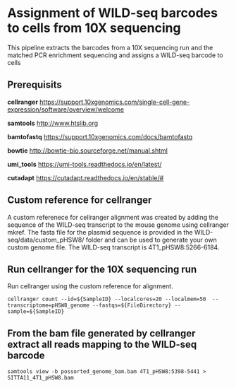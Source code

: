# Assignment of WILD-seq barcodes to cells from 10X sequencing
This pipeline extracts the barcodes from a 10X sequencing run and the matched PCR enrichment sequencing and assigns a WILD-seq barcode to cells

## Prerequisits
**cellranger** https://support.10xgenomics.com/single-cell-gene-expression/software/overview/welcome

**samtools** http://www.htslib.org

**bamtofastq** https://support.10xgenomics.com/docs/bamtofastq

**bowtie** http://bowtie-bio.sourceforge.net/manual.shtml

**umi_tools** https://umi-tools.readthedocs.io/en/latest/

**cutadapt** https://cutadapt.readthedocs.io/en/stable/#

## Custom reference for cellranger

A custom referenece for cellranger alignment was created by adding the sequence of the WILD-seq transcript to the mouse genome using cellranger mkref. The fasta file for the plasmid sequence is provided in the WILD-seq/data/custom_pHSW8/ folder and can be used to generate your own custom genome file. The WILD-seq transcript is 4T1_pHSW8:5266-6184.

## Run cellranger for the 10X sequencing run

Run cellranger using the custom reference for alignment.

```
cellranger count --id=${SampleID} --localcores=20 --localmem=50  --transcriptome=pHSW8_genome --fastqs=${FileDirectory} --sample=${SampleID}
```

## From the bam file generated by cellranger extract all reads mapping to the WILD-seq barcode

```
samtools view -b possorted_genome_bam.bam 4T1_pHSW8:5398-5441 > SITTA11_4T1_pHSW8.bam
```

## 


